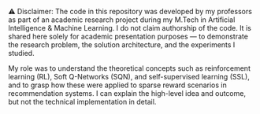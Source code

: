 ⚠️ Disclaimer:
The code in this repository was developed by my professors as part of an academic research project during my M.Tech in Artificial Intelligence & Machine Learning. I do not claim authorship of the code. It is shared here solely for academic presentation purposes — to demonstrate the research problem, the solution architecture, and the experiments I studied.

My role was to understand the theoretical concepts such as reinforcement learning (RL), Soft Q-Networks (SQN), and self-supervised learning (SSL), and to grasp how these were applied to sparse reward scenarios in recommendation systems. I can explain the high-level idea and outcome, but not the technical implementation in detail.
